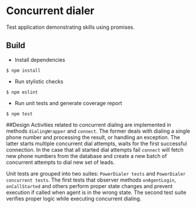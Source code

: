 # Concurrent dialer

Test application demonstrating skills using promises.

## Build
- Install dependencies
```shell
$ npm install
```
- Run stylistic checks
```shell
$ npm eslint
```
- Run unit tests and generate coverage report 
```shell
$ npm test
```

##Design
Activities related to concurrent dialing are implemented in methods
``dialingWrapper`` and ``connect``. The former deals with dialing a single
phone number and processing the result, or handling an exception. The latter
starts multiple concurrent dial attempts, waits for the first successful
connection. In the case that all started dial attempts fail ``connect`` will
fetch new phone numbers from the database and create a new batch of 
concurrent attempts to dial new set of leads.

Unit tests are grouped into two suites: ``PowerDialer tests`` and ``PowerDialer concurrent tests``. The first tests that observer methods ``onAgentLogin``, ``onCallStarted`` and others perform proper state changes and prevent execution if called when agent is in the wrong state. The second test suite verifies proper logic while executing concurrent dialing.